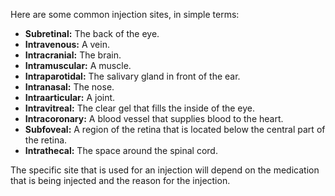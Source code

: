 
Here are some common injection sites, in simple terms:

* **Subretinal:** The back of the eye.
* **Intravenous:** A vein.
* **Intracranial:** The brain.
* **Intramuscular:** A muscle.
* **Intraparotidal:** The salivary gland in front of the ear.
* **Intranasal:** The nose.
* **Intraarticular:** A joint.
* **Intravitreal:** The clear gel that fills the inside of the eye.
* **Intracoronary:** A blood vessel that supplies blood to the heart.
* **Subfoveal:** A region of the retina that is located below the central part of the retina.
* **Intrathecal:** The space around the spinal cord.

The specific site that is used for an injection will depend on the medication that is being injected and the reason for the injection.
